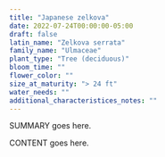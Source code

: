 ```yaml
---
title: "Japanese zelkova"
date: 2022-07-24T00:00:00-05:00
draft: false
latin_name: "Zelkova serrata"
family_name: "Ulmaceae"
plant_type: "Tree (deciduous)"
bloom_time: ""
flower_color: ""
size_at_maturity: "> 24 ft"
water_needs: ""
additional_characteristices_notes: ""
---
```


SUMMARY goes here.

<!--more-->

CONTENT goes here.